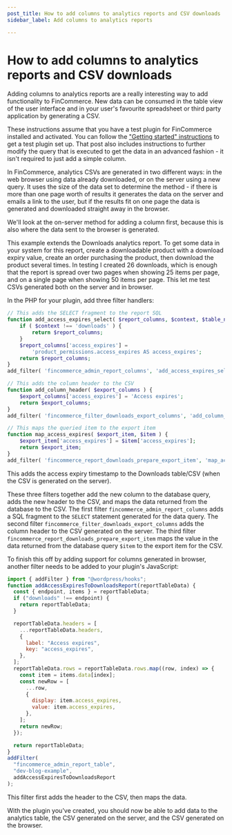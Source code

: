 ```yaml
---
post_title: How to add columns to analytics reports and CSV downloads
sidebar_label: Add columns to analytics reports

---
```


# How to add columns to analytics reports and CSV downloads

Adding columns to analytics reports are a really interesting way to add functionality to FinCommerce. New data can be consumed in the table view of the user interface and in your user's favourite spreadsheet or third party application by generating a CSV.

These instructions assume that you have a test plugin for FinCommerce installed and activated. You can follow the ["Getting started" instructions](extending-fincommerce-admin-reports.md) to get a test plugin set up. That post also includes instructions to further modify the query that is executed to get the data in an advanced fashion - it isn't required to just add a simple column.

In FinCommerce, analytics CSVs are generated in two different ways: in the web browser using data already downloaded, or on the server using a new query. It uses the size of the data set to determine the method - if there is more than one page worth of results it generates the data on the server and emails a link to the user, but if the results fit on one page the data is generated and downloaded straight away in the browser.

We'll look at the on-server method for adding a column first, because this is also where the data sent to the browser is generated.

This example extends the Downloads analytics report. To get some data in your system for this report, create a downloadable product with a download expiry value, create an order purchasing the product, then download the product several times. In testing I created 26 downloads, which is enough that the report is spread over two pages when showing 25 items per page, and on a single page when showing 50 items per page. This let me test CSVs generated both on the server and in browser.

In the PHP for your plugin, add three filter handlers:

```php
// This adds the SELECT fragment to the report SQL
function add_access_expires_select( $report_columns, $context, $table_name ) {
	if ( $context !== 'downloads' ) {
		return $report_columns;
	}
	$report_columns['access_expires'] =
		'product_permissions.access_expires AS access_expires';
	return $report_columns;
}
add_filter( 'fincommerce_admin_report_columns', 'add_access_expires_select', 10, 3 );

// This adds the column header to the CSV
function add_column_header( $export_columns ) {
	$export_columns['access_expires'] = 'Access expires';
	return $export_columns;
}
add_filter( 'fincommerce_filter_downloads_export_columns', 'add_column_header' );

// This maps the queried item to the export item
function map_access_expires( $export_item, $item ) {
	$export_item['access_expires'] = $item['access_expires'];
	return $export_item;
}
add_filter( 'fincommerce_report_downloads_prepare_export_item', 'map_access_expires', 10, 2 );
```

This adds the access expiry timestamp to the Downloads table/CSV (when the CSV is generated on the server).

These three filters together add the new column to the database query, adds the new header to the CSV, and maps the data returned from the database to the CSV. The first filter `fincommerce_admin_report_columns` adds a SQL fragment to the `SELECT` statement generated for the data query. The second filter `fincommerce_filter_downloads_export_columns` adds the column header to the CSV generated on the server. The third filter `fincommerce_report_downloads_prepare_export_item` maps the value in the data returned from the database query `$item` to the export item for the CSV.

To finish this off by adding support for columns generated in browser, another filter needs to be added to your plugin's JavaScript:

```js
import { addFilter } from "@wordpress/hooks";
function addAccessExpiresToDownloadsReport(reportTableData) {
  const { endpoint, items } = reportTableData;
  if ("downloads" !== endpoint) {
    return reportTableData;
  }

  reportTableData.headers = [
    ...reportTableData.headers,
    {
      label: "Access expires",
      key: "access_expires",
    },
  ];
  reportTableData.rows = reportTableData.rows.map((row, index) => {
    const item = items.data[index];
    const newRow = [
      ...row,
      {
        display: item.access_expires,
        value: item.access_expires,
      },
    ];
    return newRow;
  });

  return reportTableData;
}
addFilter(
  "fincommerce_admin_report_table",
  "dev-blog-example",
  addAccessExpiresToDownloadsReport
);
```

This filter first adds the header to the CSV, then maps the data.

With the plugin you've created, you should now be able to add data to the analytics table, the CSV generated on the server, and the CSV generated on the browser.
